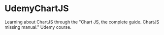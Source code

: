 # UdemyChartJS
Learning about ChartJS through the "Chart JS, the complete guide. ChartJS missing manual." Udemy course.
